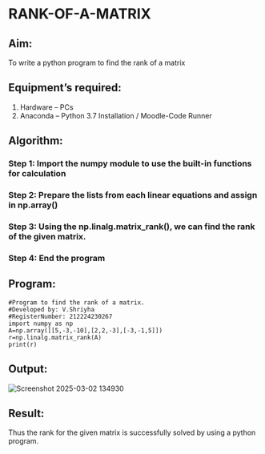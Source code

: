 # RANK-OF-A-MATRIX
## Aim:
To write a python program to find the rank of a matrix
## Equipment’s required:
1. 	Hardware – PCs
2. 	Anaconda – Python 3.7 Installation / Moodle-Code Runner
## Algorithm:
### Step 1: Import the numpy module to use the built-in functions for calculation
### Step 2: Prepare the lists from each linear equations and assign in np.array()
### Step 3: Using the np.linalg.matrix_rank(), we can find the rank of the given matrix.
### Step 4: End the program
## Program:
```
#Program to find the rank of a matrix.
#Developed by: V.Shriyha
#RegisterNumber: 212224230267
import numpy as np
A=np.array([[5,-3,-10],[2,2,-3],[-3,-1,5]])
r=np.linalg.matrix_rank(A)
print(r)
```
## Output:
![Screenshot 2025-03-02 134930](https://github.com/user-attachments/assets/07f75998-a83b-42a7-bd2d-5cd2f00969ad)

## Result:
Thus the rank for the given matrix is successfully solved by  using a python program.

